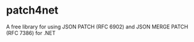 # patch4net
A free library for using JSON PATCH (RFC 6902) and JSON MERGE PATCH (RFC 7386) for .NET
